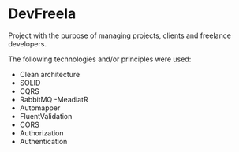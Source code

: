 # DevFreela

Project with the purpose of managing projects, clients and freelance developers.

The following technologies and/or principles were used:

- Clean architecture
- SOLID
- CQRS
- RabbitMQ
-MeadiatR
- Automapper
- FluentValidation
- CORS
- Authorization
- Authentication
